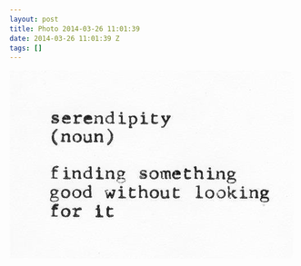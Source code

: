 ```yaml
---
layout: post
title: Photo 2014-03-26 11:01:39
date: 2014-03-26 11:01:39 Z
tags: []
---
```

![](/media/2014/03/80768633537.jpg)
